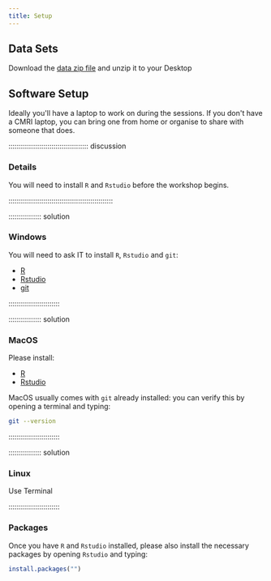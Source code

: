 ```yaml
---
title: Setup
---
```



## Data Sets

Download the [data zip file](data/data.zip) and unzip it to your Desktop

## Software Setup

Ideally you'll have a laptop to work on during the sessions.  If you don't have a CMRI laptop, you can bring one from home or organise to share with someone that does.  

::::::::::::::::::::::::::::::::::::::: discussion

### Details

You will need to install `R` and `Rstudio` before the workshop begins.


:::::::::::::::::::::::::::::::::::::::::::::::::::

:::::::::::::::: solution

### Windows

You will need to ask IT to install `R`, `Rstudio` and `git`:

 - [R](https://cran.r-project.org/bin/windows/base/)
 - [Rstudio](https://www.rstudio.com/products/rstudio/download/#download)
 - [git](https://git-scm.com/downloads)

:::::::::::::::::::::::::

:::::::::::::::: solution

### MacOS

Please install:

 - [R](https://cran.r-project.org/bin/macosx/)
 - [Rstudio](https://www.rstudio.com/products/rstudio/download/#download)


MacOS usually comes with `git` already installed: you can verify this by opening a terminal and typing:

```bash
git --version
```

:::::::::::::::::::::::::


:::::::::::::::: solution

### Linux

Use Terminal

:::::::::::::::::::::::::

### Packages

Once you have `R` and `Rstudio` installed, please also install the necessary packages by opening `Rstudio` and typing:

```R
install.packages("")
```

